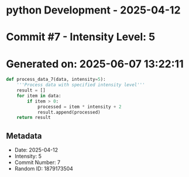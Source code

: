﻿# python Development - 2025-04-12
# Commit #7 - Intensity Level: 5
# Generated on: 2025-06-07 13:22:11
```python
def process_data_7(data, intensity=5):
    '''Process data with specified intensity level'''
    result = []
    for item in data:
        if item > 0:
            processed = item * intensity + 2
            result.append(processed)
    return result
```
## Metadata
- Date: 2025-04-12
- Intensity: 5
- Commit Number: 7
- Random ID: 1879173504
